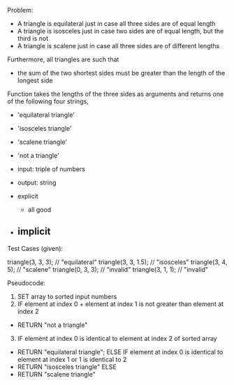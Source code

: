 Problem:

- A triangle is equilateral just in case all three sides are of equal length
- A triangle is isosceles just in case two sides are of equal length, but the third is not
- A triangle is scalene just in case all three sides are of different lengths

Furthermore, all triangles are such that

- the sum of the two shortest sides must be greater than the length of the longest side

Function takes the lengths of the three sides as arguments and returns one of the following four strings, 

- 'equilateral triangle'
- 'isosceles triangle'
- 'scalene triangle'
- 'not a triangle'

- input: triple of numbers
- output: string

- explicit
  - all good

- implicit
  -

Test Cases (given):

triangle(3, 3, 3);        // "equilateral"
triangle(3, 3, 1.5);      // "isosceles"
triangle(3, 4, 5);        // "scalene"
triangle(0, 3, 3);        // "invalid"
triangle(3, 1, 1);        // "invalid"

Pseudocode:

1. SET array to sorted input numbers
2. IF element at index 0 + element at index 1 is not greater than element at index 2
  - RETURN "not a triangle"
3. IF element at index 0 is identical to element at index 2 of sorted array
  - RETURN "equilateral triangle";
  ELSE IF element at index 0 is identical to element at index 1 or 1 is identical to 2
  - RETURN "isosceles triangle"
  ELSE
  - RETURN "scalene triangle"
